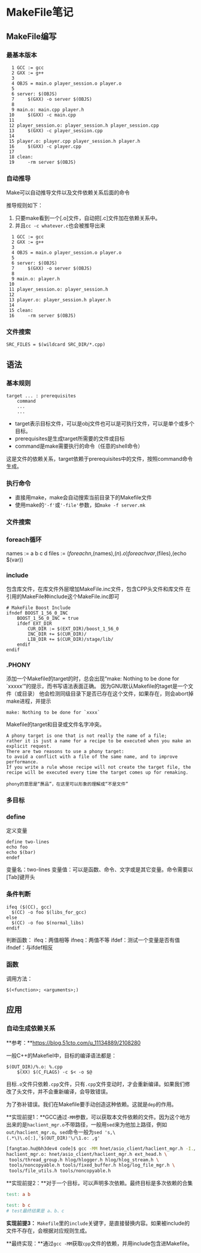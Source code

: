 # MakeFile笔记

## MakeFile编写
### 最基本版本
```
  1 GCC := gcc
  2 GXX := g++
  3
  4 OBJS = main.o player_session.o player.o
  5
  6 server: $(OBJS)
  7     $(GXX) -o server $(OBJS)
  8
  9 main.o: main.cpp player.h
 10     $(GXX) -c main.cpp
 11
 12 player_session.o: player_session.h player_session.cpp
 13     $(GXX) -c player_session.cpp
 14
 15 player.o: player.cpp player_session.h player.h
 16     $(GXX) -c player.cpp
 17
 18 clean:
 19     -rm server $(OBJS)
```

### 自动推导
Make可以自动推导文件以及文件依赖关系后面的命令

推导规则如下：
1. 只要make看到一个[.o]文件，自动把[.c]文件加在依赖关系中。
2. 并且`cc -c whatever.c`也会被推导出来
```
  1 GCC := gcc
  2 GXX := g++
  3
  4 OBJS = main.o player_session.o player.o
  5
  6 server: $(OBJS)
  7     $(GXX) -o server $(OBJS)
  8
  9 main.o: player.h
 10
 11 player_session.o: player_session.h
 12
 13 player.o: player_session.h player.h
 14
 15 clean:
 16     -rm server $(OBJS)
```

### 文件搜索
```
SRC_FILES = $(wildcard SRC_DIR/*.cpp)

```

## 语法

### 基本规则
```
target ... : prerequisites
	command
	...
	...
```
- target表示目标文件，可以是obj文件也可以是可执行文件，可以是单个或多个目标。
- prerequisites是生成target所需要的文件或目标
- command是make需要执行的命令（任意的shell命令）

这是文件的依赖关系，target依赖于prerequisites中的文件，按照command命令生成。

### 执行命令
- 直接用make，make会自动搜索当前目录下的Makefile文件
- 使用make的`'-f'`或`'-file'`参数，如`make -f server.mk`

### 文件搜索

### foreach循环
names := a b c d
files := $(foreach n,$(names),$(n).o)
foreach var,$(files),(echo $(var))

### include
包含库文件，在库文件外层增加MakeFile.inc文件，包含CPP头文件和库文件
在引用的MakeFile种include这个MakeFile.inc即可
```
# MakeFile Boost Include
ifndef BOOST_1_56_0_INC
	BOOST_1_56_0_INC = true
	ifdef EXT_DIR
		CUR_DIR := $(EXT_DIR)/boost_1_56_0
		INC_DIR += $(CUR_DIR)/
		LIB_DIR += $(CUR_DIR)/stage/lib/
	endif
endif
```

### .PHONY
添加一个Makefile的target的时，总会出现“make: Nothing to be done for `xxxxx’”的提示，而书写语法表面正确。
因为GNU默认Makefile的taget是一个文件（或目录）
他会检测同级目录下是否已存在这个文件，如果存在，则会abort掉make进程，并提示
```
make: Nothing to be done for `xxxx`
```
Makefile的target和目录或文件名字冲突。
```
A phony target is one that is not really the name of a file;
rather it is just a name for a recipe to be executed when you make an explicit request.
There are two reasons to use a phony target:
to avoid a conflict with a file of the same name, and to improve performance.
If you write a rule whose recipe will not create the target file, the recipe will be executed every time the target comes up for remaking.
```
```phony的意思是“赝品”，在这里可以形象的理解成“不是文件”```

### 多目标

### define

定义变量
```
define two-lines
echo foo
echo $(bar)
endef
```
变量名：two-lines
变量值：可以是函数、命令、文字或是其它变量。命令需要以[Tab]键开头

### 条件判断
```
ifeq ($(CC), gcc)
  $(CC) -o foo $(libs_for_gcc)
else
  $(CC) -o foo $(normal_libs)
endif
```

判断函数：
ifeq：两值相等
ifneq：两值不等
ifdef：测试一个变量是否有值
ifndef：与ifdef相反

### 函数
调用方法：
```
$(<function>; <arguments>;)
```

## 应用

### 自动生成依赖关系

**参考：**https://blog.51cto.com/u_11134889/2108280

一般C++的Makefiel中，目标的编译语法都是：

```shell
$(OUT_DIR)/%.o: %.cpp
	$(XX) $(C_FLAGS) -c $< -o $@
```

目标`.o`文件只依赖`.cpp`文件，只有`.cpp`文件变动时，才会重新编译。如果我们修改了头文件，并不会重新编译，会导致错误。

为了弥补错误。我们在Makefile要手动创造这种依赖。这就是`dep`的作用。

**实现前提1：**GCC通过`-MM`参数，可以获取本文件依赖的文件。因为这个地方出来的是`haclient_mgr.o`不带路径，一般用`sed`来为他加上路径，例如`out/haclient_mgr.o`。`sed`命令一般为`sed 's,\(.*\)\.o[:],'$(OUT_DIR)'\/\1.o: ,g'`

```bash
[fangtao.hu@bh3dev4 code]$ gcc -MM hnet/asio_client/haclient_mgr.h -I./
haclient_mgr.o: hnet/asio_client/haclient_mgr.h ext_head.h \
 tools/thread_group.h hlog/hlogger.h hlog/hlog_stream.h \
 tools/noncopyable.h tools/fixed_buffer.h hlog/log_file_mgr.h \
 tools/file_utils.h tools/noncopyable.h
```

**实现前提2：**对于一个目标，可以声明多次依赖。最终目标是多次依赖的合集

```makefile
test: a b

test: b c
# test最终结果是 a、b、c
```

**实现前提3：** `Makefile`里的`include`关键字，是直接替换内容。如果被include的文件不存在，会根据对应规则生成。

**最终实现：**通过`gcc -MM`获取`cpp`文件的依赖，并用include包含进Makefile。
